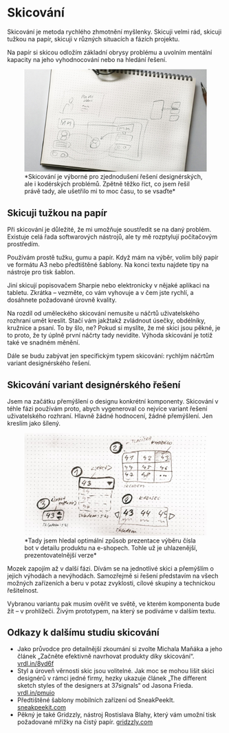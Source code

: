 # Skicování

Skicování je metoda rychlého zhmotnění myšlenky. Skicuji velmi rád, skicuji tužkou na papír, skicuji v různých situacích a fázích projektu. 

Na papír si skicou odložím základní obrysy problému a uvolním mentální kapacity na jeho vyhodnocování nebo na hledání řešení.

<figure>
<img src="../dist/images/original/skicovani-1.jpg" alt="">
<figcaption markdown="1">    
*Skicování je výborné pro zjednodušení řešení designérských, ale i kodérských problémů. Zpětně těžko říct, co jsem řešil právě tady, ale ušetřilo mi to moc času, to se vsaďte*
</figcaption> 
</figure>



## Skicuji tužkou na papír

Při skicování je důležité, že mi umožňuje soustředit se na daný problém. Existuje celá řada softwarových nástrojů, ale ty mě rozptylují počítačovým prostředím.

Používám prostě tužku, gumu a papír. Když mám na výběr, volím bílý papír ve formátu A3 nebo předtištěné šablony. Na konci textu najdete tipy na nástroje pro tisk šablon.

Jiní skicují popisovačem Sharpie nebo elektronicky v nějaké aplikaci na tabletu. Zkrátka – vezměte, co vám vyhovuje a v čem jste rychlí, a dosáhnete požadované úrovně kvality.

Na rozdíl od uměleckého skicování nemusíte u náčrtů uživatelského rozhraní umět kreslit. Stačí vám jakžtakž zvládnout úsečky, obdélníky, kružnice a psaní. To by šlo, ne? Pokud si myslíte, že mé skici jsou pěkné, je to proto, že ty úplně první náčrty tady nevidíte. Výhoda skicování je totiž také ve snadném měnění.

Dále se budu zabývat jen specifickým typem skicování: rychlým náčrtům variant designérského řešení. 

## Skicování variant designérského řešení

Jsem na začátku přemýšlení o designu konkrétní komponenty. Skicování v téhle fázi používám proto, abych vygeneroval co nejvíce variant řešení uživatelského rozhraní. Hlavně žádné hodnocení, žádné přemýšlení. Jen kreslím jako šílený.

<figure>
<img src="../dist/images/original/skicovani-2.jpg" alt="">
<figcaption markdown="1">    
*Tady jsem hledal optimální způsob prezentace výběru čísla bot v detailu produktu na e-shopech. Tohle už je uhlazenější, prezentovatelnější verze*
</figcaption> 
</figure>

Mozek zapojím až v další fázi. Dívám se na jednotlivé skici a přemýšlím o jejich výhodách a nevýhodách. Samozřejmě si řešení představím na všech možných zařízeních a beru v potaz zvyklosti, cílové skupiny a technickou řešitelnost.

Vybranou variantu pak musím ověřit ve světě, ve kterém komponenta bude žít – v prohlížeči. Živým prototypem, na který se podíváme v dalším textu.

## Odkazy k dalšímu studiu skicování

- Jako průvodce pro detailnější zkoumání si zvolte Michala Maňáka a jeho článek „Začněte efektivně navrhovat produkty díky skicování“.  [vrdl.in/8yd6f](http://www.manakmichal.cz/blog/user-experience/zacnete-efektivne-navrhovat-produkty-diky-skicovani/)
- Styl a úroveň věrnosti skic jsou volitelné. Jak moc se mohou lišit skici designérů v rámci jedné firmy, hezky ukazuje článek „The different sketch styles of the designers at 37signals“ od Jasona Frieda. [vrdl.in/pmuio](https://signalvnoise.com/posts/1880-the-different-sketch-styles-of-the-designers-at-37signals)
- Předtištěné šablony mobilních zařízení od SneakPeekIt. [sneakpeekit.com](http://sneakpeekit.com/)
- Pěkný je také Gridzzly, nástroj Rostislava Blahy, který vám umožní tisk požadované mřížky na čistý papír. [gridzzly.com](http://gridzzly.com/)

